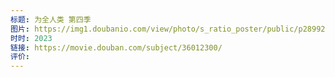 ```yaml
---
标题: 为全人类 第四季
图片: https://img1.doubanio.com/view/photo/s_ratio_poster/public/p2899298998.webp
时时: 2023
链接: https://movie.douban.com/subject/36012300/
评价:
---
```


